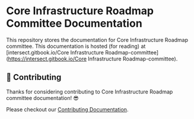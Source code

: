 # Core Infrastructure Roadmap Committee Documentation

This repository stores the documentation for Core Infrastructure Roadmap committee.
This documentation is hosted (for reading) at [intersect.gitbook.io/Core Infrastructure Roadmap-committee](https://intersect.gitbook.io/Core Infrastructure Roadmap-committee).

## 🤝 Contributing

Thanks for considering contributing to Core Infrastructure Roadmap committee documentation! 😎

Please checkout our [Contributing Documentation](./CONTRIBUTING.md).
